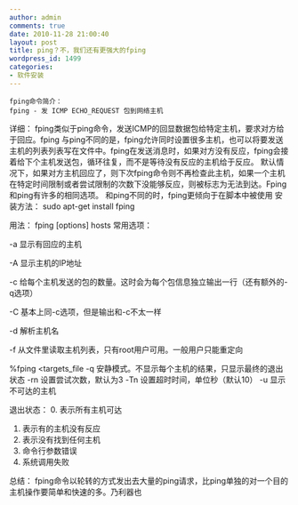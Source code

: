 ```yaml
---
author: admin
comments: true
date: 2010-11-28 21:00:40
layout: post
title: ping？不，我们还有更强大的fping
wordpress_id: 1499
categories:
- 软件安装
---
```


    fping命令简介：
    fping - 发 ICMP ECHO_REQUEST 包到网络主机
详细：
    fping类似于ping命令，发送ICMP的回显数据包给特定主机，要求对方给于回应。fping 与ping不同的是，fping允许同时设置很多主机，也可以将要发送主机的列表列表写在文件中。fping在发送消息时，如果对方没有反应，fping会接着给下个主机发送包，循环往复，而不是等待没有反应的主机给于反应。
默认情况下，如果对方主机回应了，则下次fping命令则不再检查此主机，如果一个主机在特定时间限制或者尝试限制的次数下没能够反应，则被标志为无法到达。Fping和ping有许多的相同选项。
和ping不同的时，fping更倾向于在脚本中被使用
安装方法：
    sudo apt-get install fping

用法：
fping   [options]   hosts
常用选项：

-a 显示有回应的主机

-A 显示主机的IP地址

-c  给每个主机发送的包的数量。这时会为每个包信息独立输出一行（还有额外的-q选项）

-C  基本上同-c选项，但是输出和-c不太一样

-d 解析主机名

-f 从文件里读取主机列表，只有root用户可用。一般用户只能重定向

%fping <targets_file
-q 安静模式。不显示每个主机的结果，只显示最终的退出状态
-rn 设置尝试次数，默认为3
-Tn 设置超时时间，单位秒（默认10）
-u  显示不可达的主机

退出状态：
0. 表示所有主机可达
1. 表示有的主机没有反应
2.  表示没有找到任何主机
3. 命令行参数错误
4. 系统调用失败

总结：
fping命令以轮转的方式发出去大量的ping请求，比ping单独的对一个目的主机操作要简单和快速的多。乃利器也

